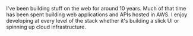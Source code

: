 I've been building stuff on the web for around 10 years. Much of that time has been spent building web applications and APIs hosted in AWS. I enjoy developing at every level of the stack whether it's building a slick UI or spinning up cloud infrastructure. 
